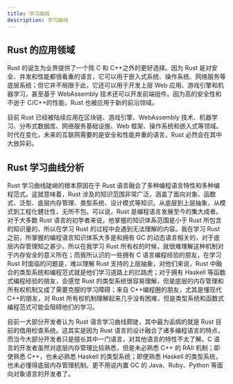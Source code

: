 ```yaml
---
title: 学习曲线
description: 学习曲线
---
```


## Rust 的应用领域

Rust 的诞生为业界提供了一个除 C 和 C++之外的更好选择。因为 Rust 是对安全、并发和性能都很看重的语言，它可以用于嵌入式系统、操作系统、网络服务等底层系统；但它并不局限于此，它还可以用于开发上层 Web 应用、游戏引擎和机器学习，甚至基于 WebAssembly 技术还可以开发前端组件。因为高的安全性和不逊于 C/C++的性能，Rust 也被应用于新的前沿领域。

目前 Rust 已经被陆续应用在区块链、游戏引擎、WebAssembly 技术、机器学习、分布式数据库、网络服务基础设施、Web 框架、操作系统和嵌入式等领域。时代在变化，未来的互联网需要的是安全和性能并重的语言，Rust 必然会在其中大放异彩。

## Rust 学习曲线分析

Rust 学习曲线陡峭的根本原因在于 Rust 语言融合了多种编程语言特性和多种编程范式。这就意味着，Rust 涉及的知识范围非常广泛，涵盖了面向对象、函数式、泛型、底层内存管理、类型系统、设计模式等知识。从底层到上层抽象，从模式到工程化健壮性，无所不包。可以说，Rust 是编程语言发展至今的集大成者。对于大多数 Rust 语言的初学者来说，他掌握的知识体系范围是小于 Rust 所包含的知识量的，所以在学习 Rust 的过程中会遇到无法理解的内容。我在学习 Rust 之前，所掌握的编程语言知识体系大多是和拥有 GC 的动态语言相关的，对于底层内存管理知之甚少。所以在我学习 Rust 所有权的时候，就很难理解这种机制对于内存安全的意义所在；而我所认识的一些拥有 C 语言编程经验的朋友，在学习 Rust 时面临的问题是，难以理解 Rust 支持的上层抽象，对他们来说，Rust 中融合的类型系统和编程范式就是他们学习道路上的拦路虎；对于拥有 Haskell 等函数式编程经验的朋友，会感觉 Rust 的类型系统很容易理解，但是底层的内存管理和所有权机制又成了需要克服的学习障碍；来自 C++编程圈的朋友，尤其是懂现代 C++的朋友，对 Rust 所有权机制理解起来几乎没有困难，但是类型系统和函数式编程范式可能会阻碍他们的学习。

目前一大部分开发者认为 Rust 语言学习曲线颇陡，其中最为诟病的就是 Rust 目前的借用检查系统。这其实是因为 Rust 语言的设计融合了诸多编程语言的特点，而当今大部分开发者只是擅长其中一门语言，对其他语言的特性不太了解。C 语言的开发者虽然对底层内存管理比较熟悉，但是未必熟悉 C++ 的 RAII 机制；即使熟悉 C++，也未必熟悉 Haskell 的类型系统；即便熟悉 Haskell 的类型系统，也未必懂得底层内存管理机制。更不用说内置 GC 的 Java、Ruby、Python 等面向对象语言的开发者了。
